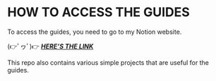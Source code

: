 # HOW TO ACCESS THE GUIDES

To access the guides, you need to go to my Notion website.

(👉ﾟヮﾟ)👉  [***HERE’S THE LINK***](https://tangible-station-e54.notion.site/Flutter-Dart-A-Practical-Set-of-Guides-for-Developers-Tired-of-Searching-Through-a-Myriad-of-Tuto-101e8e21d05b806bab8bccab233867c4)

This repo also contains various simple projects that are useful for the guides.
